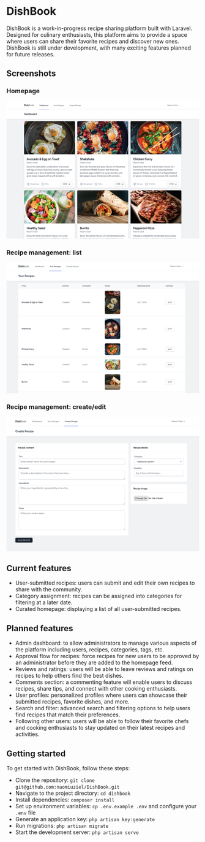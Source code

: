 # DishBook

DishBook is a work-in-progress recipe sharing platform built with Laravel. Designed for culinary enthusiasts, this platform aims to provide a space where users can share their favorite recipes and discover new ones. DishBook is still under development, with many exciting features planned for future releases.

## Screenshots

### Homepage

<img src="screenshots/home.png" />

###  Recipe management: list

<img src="screenshots/list.png" />

###  Recipe management: create/edit

<img src="screenshots/create.png" />

## Current features

-   User-submitted recipes: users can submit and edit their own recipes to share with the community.
-   Category assignment: recipes can be assigned into categories for filtering at a later date.
-   Curated homepage: displaying a list of all user-submitted recipes.

## Planned features

-   Admin dashboard: to allow administrators to manage various aspects of the platform including users, recipes, categories, tags, etc.
-   Approval flow for recipes: force recipes for new users to be approved by an administrator before they are added to the homepage feed.
-   Reviews and ratings: users will be able to leave reviews and ratings on recipes to help others find the best dishes.
-   Comments section: a commenting feature will enable users to discuss recipes, share tips, and connect with other cooking enthusiasts.
-   User profiles: personalized profiles where users can showcase their submitted recipes, favorite dishes, and more.
-   Search and filter: advanced search and filtering options to help users find recipes that match their preferences.
-   Following other users: users will be able to follow their favorite chefs and cooking enthusiasts to stay updated on their latest recipes and activities.

## Getting started

To get started with DishBook, follow these steps:

-   Clone the repository: `git clone git@github.com:naomiuziel/DishBook.git`
-   Navigate to the project directory: `cd dishbook`
-   Install dependencies: `composer install`
-   Set up environment variables: `cp .env.example .env` and configure your `.env` file
-   Generate an application key: `php artisan key:generate`
-   Run migrations: `php artisan migrate`
-   Start the development server: `php artisan serve`
